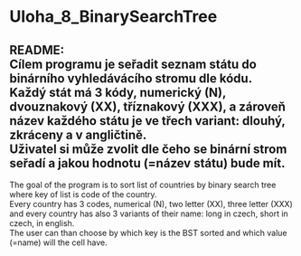 # Uloha_8_BinarySearchTree  
README:  
Cílem programu je seřadit seznam státu do binárního vyhledávácího stromu dle kódu.  
Každý stát má 3 kódy, numerický (N), dvouznakový (XX), tříznakový (XXX), a zároveň název každého státu je ve třech variant: dlouhý, zkráceny a v angličtině.  
Uživatel si může zvolit dle čeho se binární strom seřadí a jakou hodnotu (=název státu) bude mít.  
-----------------------------------------------------------------------------------------------------  
The goal of the program is to sort list of countries by binary search tree where key of list is code of the country.  
Every country has 3 codes, numerical (N), two letter (XX), three letter (XXX) and every country has also 3 variants of their name: long in czech, short in czech, in english.  
The user can than choose by which key is the BST sorted and which value (=name) will the cell have.   
